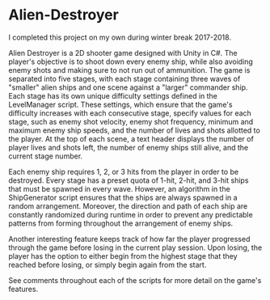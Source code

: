 # Alien-Destroyer

I completed this project on my own during winter break 2017-2018.

Alien Destroyer is a 2D shooter game designed with Unity in C#. The player's objective is to shoot down every enemy ship, while also
avoiding enemy shots and making sure to not run out of ammunition. The game is separated into five stages, with each stage containing three
waves of "smaller" alien ships and one scene against a "larger" commander ship. Each stage has its own unique difficulty settings defined in
the LevelManager script. These settings, which ensure that the game's difficulty increases with each consecutive stage, specify values for each stage, such
as enemy shot velocity, enemy shot frequency, minimum and maximum enemy ship speeds, and the number of lives and shots allotted to the player. 
At the top of each scene, a text header displays the number of player lives and shots left, the number of enemy ships still alive, and the 
current stage number. 

Each enemy ship requires 1, 2, or 3 hits from the player in order to be destroyed. Every stage has a preset quota of 1-hit, 2-hit, and 3-hit
ships that must be spawned in every wave. However, an algorithm in the ShipGenerator script ensures that the ships are always spawned in a
random arrangement. Moreover, the direction and path of each ship are constantly randomized during runtime in order to prevent any 
predictable patterns from forming throughout the arrangement of enemy ships. 

Another interesting feature keeps track of how far the player progressed through the game before losing in the current play session. 
Upon losing, the player has the option to either begin from the highest stage that they reached before losing, or simply begin again 
from the start. 

See comments throughout each of the scripts for more detail on the game's features.
  
